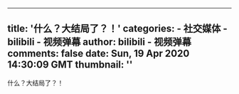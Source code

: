 
---
title: '什么？大结局了？！'
categories: 
    - 社交媒体
    - bilibili - 视频弹幕
author: bilibili - 视频弹幕
comments: false
date: Sun, 19 Apr 2020 14:30:09 GMT
thumbnail: ''
---

<div>   
什么？大结局了？！  
</div>
            